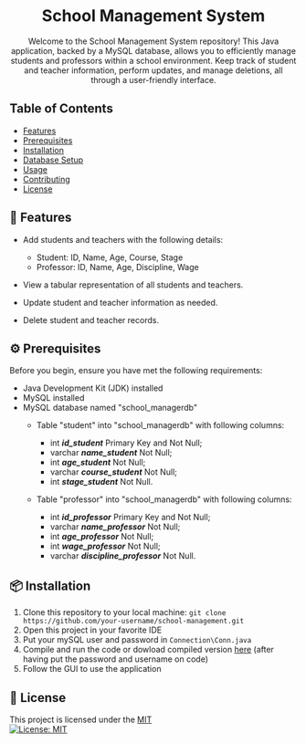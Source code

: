 <h1 align="center">School Management System</h1>

<p align="center">Welcome to the School Management System repository! This Java application, backed by a MySQL database, allows you to efficiently manage students and professors within a school environment. Keep track of student and teacher information, perform updates, and manage deletions, all through a user-friendly interface.</p>

## Table of Contents
- [Features](#features)
- [Prerequisites](#prerequisites)
- [Installation](#installation)
- [Database Setup](#database-setup)
- [Usage](#usage)
- [Contributing](#contributing)
- [License](#license)

## 🎯 Features

- Add students and teachers with the following details:
  - Student: ID, Name, Age, Course, Stage
  - Professor: ID, Name, Age, Discipline, Wage

- View a tabular representation of all students and teachers.

- Update student and teacher information as needed.

- Delete student and teacher records.

## ⚙ Prerequisites

Before you begin, ensure you have met the following requirements:
- Java Development Kit (JDK) installed
- MySQL installed
- MySQL database named "school_managerdb"
  - Table "student" into "school_managerdb" with following columns:
    - int **_id_student_** Primary Key and Not Null;
    - varchar **_name_student_** Not Null;
    - int **_age_student_** Not Null;
    - varchar **_course_student_** Not Null;
    - int **_stage_student_** Not Null.
      
  - Table "professor" into "school_managerdb" with following columns:
    - int **_id_professor_** Primary Key and Not Null;
    - varchar **_name_professor_** Not Null;
    - int **_age_professor_** Not Null;
    - int **_wage_professor_** Not Null;
    - varchar **_discipline_professor_** Not Null.
 
## 📦 Installation

1. Clone this repository to your local machine:
```git clone https://github.com/your-username/school-management.git```
2. Open this project in your favorite IDE
3. Put your mySQL user and password in ```Connection\Conn.java```
4. Compile and run the code or dowload compiled version [here](dist/management_school.jar?raw=true) (after having put the password and username on code)
5. Follow the GUI to use the application

## 📄 License
This project is licensed under the [MIT]()<br>
[![License: MIT](https://img.shields.io/badge/License-MIT-green.svg)](https://opensource.org/licenses/MIT)
<br>
<br>
<br>
